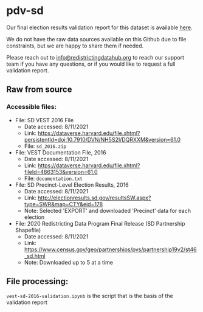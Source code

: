 # pdv-sd

Our final election results validation report for this dataset is available [here](https://redistrictingdatahub.org/dataset/vest-2016-south-dakota-precinct-and-election-results/).

We do not have the raw data sources available on this Github due to file constraints, but we are happy to share them if needed. 

Please reach out to info@redistrictingdatahub.org to reach our support team if you have any questions, or if you would like to request a full validation report. 

## Raw from source

### Accessible files:

- File: SD VEST 2016 File
   - Date accessed: 8/11/2021
   - Link: https://dataverse.harvard.edu/file.xhtml?persistentId=doi:10.7910/DVN/NH5S2I/DQRXXM&version=61.0
   - File: `sd_2016.zip`
- File: VEST Documentation File, 2016
   - Date accessed: 8/11/2021
   - Link: https://dataverse.harvard.edu/file.xhtml?fileId=4863153&version=61.0
   - File: `documentation.txt`
- File: SD Precinct-Level Election Results, 2016
  - Date accessed: 8/11/2021
  - Link: http://electionresults.sd.gov/resultsSW.aspx?type=SWR&map=CTY&eid=178
  - Note: Selected 'EXPORT' and downloaded 'Precinct' data for each election
- File: 2020 Redistricting Data Program Final Release (SD Partnership Shapefile)
  - Date accessed: 8/11/2021
  - Link: https://www.census.gov/geo/partnerships/pvs/partnership19v2/st46_sd.html
  - Note: Downloaded up to 5 at a time

## File processing:

`vest-sd-2016-validation.ipynb` is the script that is the basis of the validation report